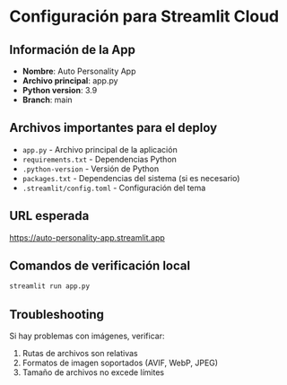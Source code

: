 # Configuración para Streamlit Cloud

## Información de la App
- **Nombre**: Auto Personality App
- **Archivo principal**: app.py
- **Python version**: 3.9
- **Branch**: main

## Archivos importantes para el deploy
- `app.py` - Archivo principal de la aplicación
- `requirements.txt` - Dependencias Python
- `.python-version` - Versión de Python
- `packages.txt` - Dependencias del sistema (si es necesario)
- `.streamlit/config.toml` - Configuración del tema

## URL esperada
https://auto-personality-app.streamlit.app

## Comandos de verificación local
```bash
streamlit run app.py
```

## Troubleshooting
Si hay problemas con imágenes, verificar:
1. Rutas de archivos son relativas
2. Formatos de imagen soportados (AVIF, WebP, JPEG)
3. Tamaño de archivos no excede límites

